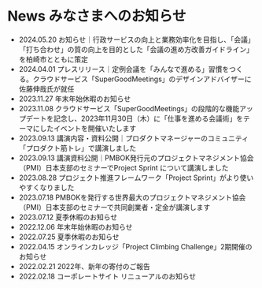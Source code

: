 # News みなさまへのお知らせ
- 2024.05.20 お知らせ｜行政サービスの向上と業務効率化を目指し、「会議」「打ち合わせ」の質の向上を目的とした「会議の進め方改善ガイドライン」を柏崎市とともに策定
- 2024.04.01 プレスリリース｜定例会議を「みんなで進める」習慣をつくる。クラウドサービス「SuperGoodMeetings」のデザインアドバイザーに佐藤伸哉氏が就任
- 2023.11.27 年末年始休暇のお知らせ
- 2023.11.08 クラウドサービス「SuperGoodMeetings」の段階的な機能アップデートを記念し、2023年11月30日（木）に「仕事を進める会議術」をテーマにしたイベントを開催いたします
- 2023.09.13 講演内容・資料公開｜プロダクトマネージャーのコミュニティ「プロダクト筋トレ」で講演しました
- 2023.09.13 講演資料公開｜PMBOK発行元のプロジェクトマネジメント協会（PMI）日本支部のセミナーでProject Sprint について講演しました
- 2023.08.28 プロジェクト推進フレームワーク「Project Sprint」がより使いやすくなりました
- 2023.07.18 PMBOKを発行する世界最大のプロジェクトマネジメント協会（PMI）日本支部のセミナーで共同創業者・定金が講演します
- 2023.07.12 夏季休暇のお知らせ
- 2022.12.06 年末年始休暇のお知らせ
- 2022.07.25 夏季休暇のお知らせ
- 2022.04.15 オンラインカレッジ「Project Climbing Challenge」2期開催のお知らせ
- 2022.02.21 2022年、新年の寄付のご報告
- 2022.02.18 コーポレートサイト リニューアルのお知らせ

